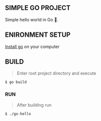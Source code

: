 ## SIMPLE GO PROJECT

Simple hello world in Go :tada:.

## ENIRONMENT SETUP

[Install go](https://golang.org/doc/install) on your computer

## BUILD

> Enter root project directory and execute

`$ go build`

### RUN

> After building run

`$ ./go-hello`
